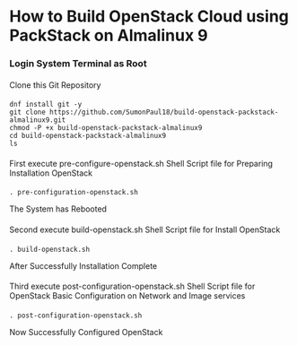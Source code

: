 # How to Build OpenStack Cloud using PackStack on Almalinux 9
#### 
### Login System Terminal as Root
####
Clone this Git Repository
####
    dnf install git -y
    git clone https://github.com/SumonPaul18/build-openstack-packstack-almalinux9.git
    chmod -P +x build-openstack-packstack-almalinux9
    cd build-openstack-packstack-almalinux9
    ls
####
First execute pre-configure-openstack.sh Shell Script file for Preparing Installation OpenStack
####
    . pre-configuration-openstack.sh
The System has Rebooted
####
Second execute build-openstack.sh Shell Script file for Install OpenStack
####
    . build-openstack.sh
After Successfully Installation Complete
####
Third execute post-configuration-openstack.sh Shell Script file for OpenStack Basic Configuration on Network and Image services
####
    . post-configuration-openstack.sh
Now Successfully Configured OpenStack 
